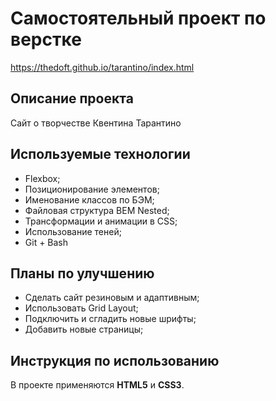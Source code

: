 # Самостоятельный проект по верстке

https://thedoft.github.io/tarantino/index.html

## Описание проекта

Сайт о творчестве Квентина Тарантино

## Используемые технологии

* Flexbox;
* Позиционирование элементов;
* Именование классов по БЭМ;
* Файловая структура BEM Nested;
* Трансформации и анимации в CSS;
* Использование теней;
* Git + Bash

## Планы по улучшению

* Сделать сайт резиновым и адаптивным;
* Использовать Grid Layout;
* Подключить и сгладить новые шрифты;
* Добавить новые страницы;

## Инструкция по использованию

В проекте применяются __HTML5__ и __CSS3__.
